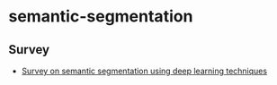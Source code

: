# semantic-segmentation
## Survey

* [Survey on semantic segmentation using deep learning techniques](https://www.sciencedirect.com/science/article/abs/pii/S092523121930181X)
